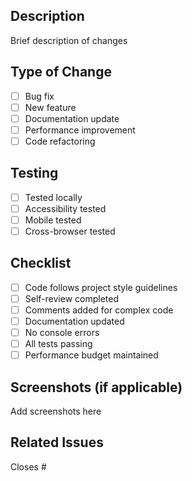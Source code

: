 ## Description
Brief description of changes

## Type of Change
- [ ] Bug fix
- [ ] New feature
- [ ] Documentation update
- [ ] Performance improvement
- [ ] Code refactoring

## Testing
- [ ] Tested locally
- [ ] Accessibility tested
- [ ] Mobile tested
- [ ] Cross-browser tested

## Checklist
- [ ] Code follows project style guidelines
- [ ] Self-review completed
- [ ] Comments added for complex code
- [ ] Documentation updated
- [ ] No console errors
- [ ] All tests passing
- [ ] Performance budget maintained

## Screenshots (if applicable)
Add screenshots here

## Related Issues
Closes #

